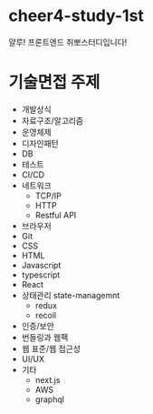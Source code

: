 # cheer4-study-1st
얄루! 프론트엔드 취뽀스터디입니다!

# 기술면접 주제
- 개발상식
- 자료구조/알고리즘
- 운영체제
- 디자인패턴
- DB
- 테스트
- CI/CD
- 네트워크
  - TCP/IP
  - HTTP
  - Restful API
- 브라우저
- Git
- CSS
- HTML
- Javascript
- typescript
- React
- 상태관리 state-managemnt
  - redux
  - recoil
- 인증/보안
- 번들링과 웹팩
- 웹 표준/웹 접근성
- UI/UX
- 기타
  - next.js
  - AWS
  - graphql
